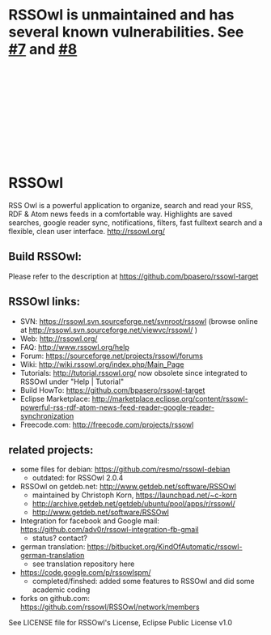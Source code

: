 RSSOwl is unmaintained and has several known vulnerabilities. See [#7](https://github.com/rssowl/RSSOwl/issues/7) and [#8](https://github.com/rssowl/RSSOwl/issues/8)
====
&nbsp;

&nbsp;

&nbsp;

&nbsp;

&nbsp;

&nbsp;

RSSOwl
======
RSS Owl is a powerful application to organize, search and read your RSS, RDF & Atom news feeds in a comfortable way.
Highlights are saved searches, google reader sync, notifications, filters, fast fulltext search and a flexible, clean user interface.
http://rssowl.org/

Build RSSOwl:
-------------

Please refer to the description at https://github.com/bpasero/rssowl-target

RSSOwl links:
-------------
* SVN: https://rssowl.svn.sourceforge.net/svnroot/rssowl (browse online at http://rssowl.svn.sourceforge.net/viewvc/rssowl/ )
* Web: http://rssowl.org/
* FAQ: http://www.rssowl.org/help
* Forum: https://sourceforge.net/projects/rssowl/forums
* Wiki: http://wiki.rssowl.org/index.php/Main_Page
* Tutorials: http://tutorial.rssowl.org/ now obsolete since integrated to RSSOwl under "Help | Tutorial"
* Build HowTo: https://github.com/bpasero/rssowl-target
* Eclipse Marketplace: http://marketplace.eclipse.org/content/rssowl-powerful-rss-rdf-atom-news-feed-reader-google-reader-synchronization
* Freecode.com: http://freecode.com/projects/rssowl

related projects:
-----------------
* some files for debian: https://github.com/resmo/rssowl-debian
	* outdated: for RSSOwl 2.0.4
* RSSOwl on getdeb.net: http://www.getdeb.net/software/RSSOwl
	* maintained by Christoph Korn, https://launchpad.net/~c-korn
	* http://archive.getdeb.net/getdeb/ubuntu/pool/apps/r/rssowl/
	* http://www.getdeb.net/software/RSSOwl
* Integration for facebook and Google mail: https://github.com/adv0r/rssowl-integration-fb-gmail
	* status? contact?
* german translation: https://bitbucket.org/KindOfAutomatic/rssowl-german-translation
	* see translation repository here
* https://code.google.com/p/rssowlspm/
	* completed/finshed: added some features to RSSOwl and did some academic coding
* forks on github.com: https://github.com/rssowl/RSSOwl/network/members

See LICENSE file for RSSOwl's License, Eclipse Public License v1.0
